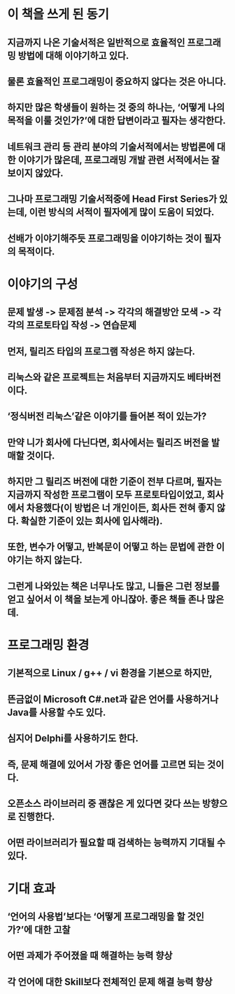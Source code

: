 # 이 책을 쓰게 된 동기
## 지금까지 나온 기술서적은 일반적으로 효율적인 프로그래밍 방법에 대해 이야기하고 있다.
## 물론 효율적인 프로그래밍이 중요하지 않다는 것은 아니다.
## 하지만 많은 학생들이 원하는 것 중의 하나는, ‘어떻게 나의 목적을 이룰 것인가?’에 대한 답변이라고 필자는 생각한다.
## 네트워크 관리 등 관리 분야의 기술서적에서는 방법론에 대한 이야기가 많은데, 프로그래밍 개발 관련 서적에서는 잘 보이지 않았다.
## 그나마 프로그래밍 기술서적중에 Head First Series가 있는데, 이런 방식의 서적이 필자에게 많이 도움이 되었다.
## 선배가 이야기해주듯 프로그래밍을 이야기하는 것이 필자의 목적이다.

# 이야기의 구성
## 문제 발생 -> 문제점 분석 -> 각각의 해결방안 모색 -> 각각의 프로토타입 작성 -> 연습문제

## 먼저, 릴리즈 타입의 프로그램 작성은 하지 않는다.
## 리눅스와 같은 프로젝트는 처음부터 지금까지도 베타버전이다.
## ‘정식버전 리눅스’같은 이야기를 들어본 적이 있는가?
## 만약 니가 회사에 다닌다면, 회사에서는 릴리즈 버전을 발매할 것이다.
## 하지만 그 릴리즈 버전에 대한 기준이 전부 다르며, 필자는 지금까지 작성한 프로그램이 모두 프로토타입이었고, 회사에서 차용했다(이 방법은 너 개인이든, 회사든 전혀 좋지 않다. 확실한 기준이 있는 회사에 입사해라).
## 또한, 변수가 어떻고, 반복문이 어떻고 하는 문법에 관한 이야기는 하지 않는다.
## 그런게 나와있는 책은 너무나도 많고, 니들은 그런 정보를 얻고 싶어서 이 책을 보는게 아니잖아. 좋은 책들 존나 많은데.

# 프로그래밍 환경
## 기본적으로 Linux / g++ / vi 환경을 기본으로 하지만,
## 뜬금없이 Microsoft C#.net과 같은 언어를 사용하거나 Java를 사용할 수도 있다.
## 심지어 Delphi를 사용하기도 한다.
## 즉, 문제 해결에 있어서 가장 좋은 언어를 고르면 되는 것이다.
## 오픈소스 라이브러리 중 괜찮은 게 있다면 갖다 쓰는 방향으로 진행한다.
## 어떤 라이브러리가 필요할 때 검색하는 능력까지 기대될 수 있다.

# 기대 효과
## ‘언어의 사용법’보다는 ‘어떻게 프로그래밍을 할 것인가?’에 대한 고찰
## 어떤 과제가 주어졌을 때 해결하는 능력 향상
## 각 언어에 대한 Skill보다 전체적인 문제 해결 능력 향상
